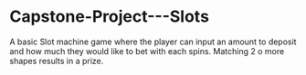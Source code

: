 # Capstone-Project---Slots
A basic Slot machine game where the player can input an amount to deposit and how much they would like to bet with each spins. Matching 2 o more shapes results in a prize.
